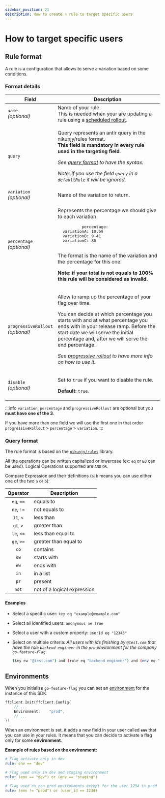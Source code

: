 ```yaml
---
sidebar_position: 21
description: How to create a rule to target specific users
---
```


# How to target specific users

## Rule format

A rule is a configuration that allows to serve a variation based on some conditions.

### Format details

<table>
  <thead>
    <tr>
      <th width="20%">Field</th>
      <th>Description</th>
    </tr>
  </thead>
  <tbody>
    <tr>
      <td><code>name</code><br/><i>(optional)</i></td>
      <td>Name of your rule.<br/>This is needed when your are updating a rule using a <a href="./rollout/scheduled">scheduled rollout</a>.</td>
    </tr>
    <tr>
      <td><code>query</code></td>
      <td>
        <p>
          Query represents an antlr query in the nikunjy/rules format.
          <br/><b>This field is mandatory in every rule used in the targeting field</b>.
        </p>
        <p><i>See <a href="#query-format">query format</a> to have the syntax.</i></p>
        <p><i>Note: if you use the field <code>query</code> in a <code>defaultRule</code> it will be ignored.</i></p>
      </td>
    </tr>
    <tr>
      <td><code>variation</code><br/><i>(optional)</i></td>
      <td>Name of the variation to return.</td>
    </tr>
    <tr>
      <td><code>percentage</code><br/><i>(optional)</i></td>
      <td>
        <p>
          Represents the percentage we should give to each variation.
        </p>
        <pre>
          percentage:<br/>  variationA: 10.59<br/>  variationB: 9.41<br/>  variationC: 80
        </pre>
        <p>
          The format is the name of the variation and the percentage for this one.
        </p>
        <p><b>Note: if your total is not equals to 100% this rule will be considered as invalid.</b></p>
      </td>
    </tr>
    <tr>
      <td><code>progressiveRollout</code><br/><i>(optional)</i></td>
      <td>
        <p>Allow to ramp up the percentage of your flag over time.</p>
        <p>
          You can decide at which percentage you starts with and at what percentage you ends with in your release ramp.
          Before the start date we will serve the initial percentage and, after we will serve the end percentage.
        </p>
        <p><i>See <a href="./rollout/progressive">progressive rollout</a> to have more info on how to use it.</i></p>
      </td>
    </tr>
    <tr>
      <td><code>disable</code><br/><i>(optional)</i></td>
      <td>
        <p>Set to <code>true</code> if you want to disable the rule.</p>
        <p><b>Default:</b> <code>true</code>.</p>
      </td>
    </tr>
  </tbody>
</table>

:::info
`variation`, `percentage` and `progressiveRollout` are optional but you **must have one of the 3**.

If you have more than one field we will use the first one in that order
`progressiveRollout` > `percentage` > `variation`.
:::

### Query format

The rule format is based on the [`nikunjy/rules`](https://github.com/nikunjy/rules) library.

All the operations can be written capitalized or lowercase (ex: `eq` or `EQ` can be used).
Logical Operations supported are `AND` `OR`.

Compare Expression and their definitions (`a|b` means you can use either one of the two `a` or `b`):

|  Operator  | Description                 |
| :--------: | --------------------------- |
| `eq`, `==` | equals to                   |
| `ne`, `!=` | not equals to               |
| `lt`, `<`  | less than                   |
| `gt`, `>`  | greater than                |
| `le`, `<=` | less than equal to          |
| `ge`, `>=` | greater than equal to       |
|    `co`    | contains                    |
|    `sw`    | starts with                 |
|    `ew`    | ends with                   |
|    `in`    | in a list                   |
|    `pr`    | present                     |
|   `not`    | not of a logical expression |

#### Examples

- Select a specific user: `key eq "example@example.com"`
- Select all identified users: `anonymous ne true`
- Select a user with a custom property: `userId eq "12345"`
- Select on multiple criteria:
  _All users with ids finishing by `@test.com` that have the role `backend engineer` in the `pro` environment for the
  company `go-feature-flag`_

  ```bash
  (key ew "@test.com") and (role eq "backend engineer") and (env eq "pro") and (company eq "go-feature-flag")
  ```

## Environments

When you initialise `go-feature-flag` you can set an [environment](../go_module/configuration/#option_environment) for the instance of this SDK.

```go linenums="1"
ffclient.Init(ffclient.Config{
    // ...
    Environment:    "prod",
    // ...
})
```

When an environment is set, it adds a new field in your user called **`env`** that you can use in your rules.
It means that you can decide to activate a flag only for some **environment**.

**Example of rules based on the environment:**

```yaml
# Flag activate only in dev
rule: env == "dev"
```

```yaml
# Flag used only in dev and staging environment
rule: (env == "dev") or (env == "staging")
```

```yaml
# Flag used on non prod environments except for the user 1234 in prod
rule: (env != "prod") or (user_id == 1234)
```
